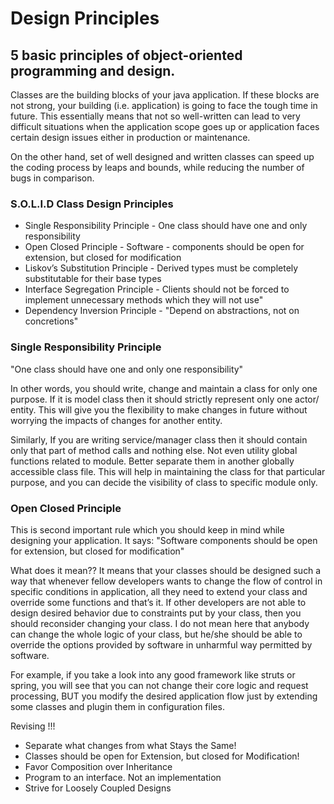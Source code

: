 # Design Principles #

## 5 basic principles of object-oriented programming and design. ##


Classes are the building blocks of your java application. If these blocks are not strong, your building (i.e. application) is going to face the tough time in future. This essentially means that not so well-written can lead to very difficult situations when the application scope goes up or application faces certain design issues either in production or maintenance.

On the other hand, set of well designed and written classes can speed up the coding process by leaps and bounds, while reducing the number of bugs in comparison.

### S.O.L.I.D Class Design Principles ###

- Single Responsibility Principle - One class should have one and only responsibility
- Open Closed Principle - Software  - components should be open for extension, but closed for modification
- Liskov’s Substitution Principle  - Derived types must be completely substitutable for their base types
- Interface Segregation Principle  - Clients should not be forced to implement unnecessary methods which they will not use"
- Dependency Inversion Principle  - "Depend on abstractions, not on concretions"

### Single Responsibility Principle ###

"One class should have one and only one responsibility"

In other words, you should write, change and maintain a class for only one purpose. If it is model class then it should strictly represent only one actor/ entity. This will give you the flexibility to make changes in future without worrying the impacts of changes for another entity.

Similarly, If you are writing service/manager class then it should contain only that part of method calls and nothing else. Not even utility global functions related to module. Better separate them in another globally accessible class file. This will help in maintaining the class for that particular purpose, and you can decide the visibility of class to specific module only.

### Open Closed Principle ###

This is second important rule which you should keep in mind while designing your application. 
It says: "Software components should be open for extension, but closed for modification"

What does it mean?? It means that your classes should be designed such a way that whenever fellow developers wants to change the flow of control in specific conditions in application, all they need to extend your class and override some functions and that’s it.
If other developers are not able to design desired behavior due to constraints put by your class, then you should reconsider changing your class. I do not mean here that anybody can change the whole logic of your class, but he/she should be able to override the options provided by software in unharmful way permitted by software.

For example, if you take a look into any good framework like struts or spring, you will see that you can not change their core logic and request processing, BUT you modify the desired application flow just by extending some classes and plugin them in configuration files.

Revising !!!
- Separate what changes from what Stays the Same!
- Classes should be open for Extension, but closed for Modification!
- Favor Composition over Inheritance
- Program to an interface. Not an implementation
- Strive for Loosely Coupled Designs
